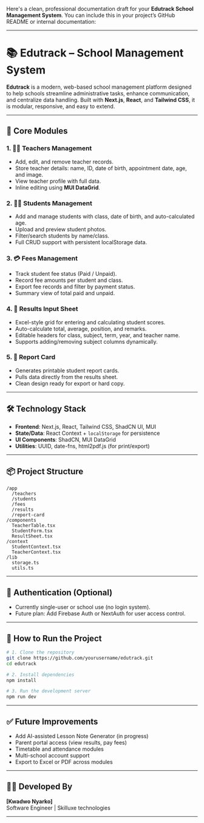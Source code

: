 Here's a clean, professional documentation draft for your **Edutrack School Management System**. You can include this in your project’s GitHub README or internal documentation:

---

# 📚 **Edutrack – School Management System**

**Edutrack** is a modern, web-based school management platform designed to help schools streamline administrative tasks, enhance communication, and centralize data handling. Built with **Next.js**, **React**, and **Tailwind CSS**, it is modular, responsive, and easy to extend.

---

## 🧩 **Core Modules**

### 1. 👨‍🏫 Teachers Management
- Add, edit, and remove teacher records.
- Store teacher details: name, ID, date of birth, appointment date, age, and image.
- View teacher profile with full data.
- Inline editing using **MUI DataGrid**.

### 2. 👨‍🎓 Students Management
- Add and manage students with class, date of birth, and auto-calculated age.
- Upload and preview student photos.
- Filter/search students by name/class.
- Full CRUD support with persistent localStorage data.

### 3. 💳 Fees Management
- Track student fee status (Paid / Unpaid).
- Record fee amounts per student and class.
- Export fee records and filter by payment status.
- Summary view of total paid and unpaid.

### 4. 🧾 Results Input Sheet
- Excel-style grid for entering and calculating student scores.
- Auto-calculate total, average, position, and remarks.
- Editable headers for class, subject, term, year, and teacher name.
- Supports adding/removing subject columns dynamically.

### 5. 📄 Report Card
- Generates printable student report cards.
- Pulls data directly from the results sheet.
- Clean design ready for export or hard copy.

---

## 🛠 **Technology Stack**
- **Frontend**: Next.js, React, Tailwind CSS, ShadCN UI, MUI
- **State/Data**: React Context + `localStorage` for persistence
- **UI Components**: ShadCN, MUI DataGrid
- **Utilities**: UUID, date-fns, html2pdf.js (for print/export)

---

## 📦 **Project Structure**
```
/app
  /teachers
  /students
  /fees
  /results
  /report-card
/components
  TeacherTable.tsx
  StudentForm.tsx
  ResultSheet.tsx
/context
  StudentContext.tsx
  TeacherContext.tsx
/lib
  storage.ts
  utils.ts
```

---

## 🔐 Authentication (Optional)
- Currently single-user or school use (no login system).
- Future plan: Add Firebase Auth or NextAuth for user access control.

---

## 🚀 How to Run the Project

```bash
# 1. Clone the repository
git clone https://github.com/yourusername/edutrack.git
cd edutrack

# 2. Install dependencies
npm install

# 3. Run the development server
npm run dev
```

---

## ✅ Future Improvements
- Add AI-assisted Lesson Note Generator (in progress)
- Parent portal access (view results, pay fees)
- Timetable and attendance modules
- Multi-school account support
- Export to Excel or PDF across modules

---

## 👨‍💻 Developed By
**[Kwadwo Nyarko]**  
Software Engineer | Skilluxe technologies

---


